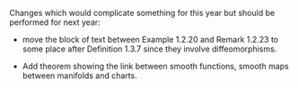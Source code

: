 Changes which would complicate something for this year but should be performed for next year:

- move the block of text between Example 1.2.20 and Remark 1.2.23 to some place after Definition 1.3.7 since they involve diffeomorphisms.

- Add theorem showing the link between smooth functions, smooth maps between manifolds and charts.

